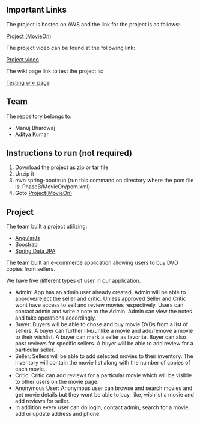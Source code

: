 ## Important Links

The project is hosted on AWS and the link for the project is as follows:

[Project (MovieOn)](http://ec2-18-221-163-240.us-east-2.compute.amazonaws.com:8080/#!/home)

The project video can be found at the following link:

[Project video](https://youtu.be/70mQxQ06naQ)

The wiki page link to test the project is:

[Testing wiki page](https://github.com/manujbhardwaj/MovieOn/wiki/Testing)


## Team
The repository belongs to:

* Manuj Bhardwaj
* Aditya Kumar

## Instructions to run (not required)

1. Download the project as zip or tar file
2. Unzip it
3. mvn spring-boot:run (run this command on directory where the pom file is: PhaseB/MovieOn/pom.xml)
4. Goto [Project(MovieOn)](http://localhost:8080/#)

## Project

The team built a project utilizing:

* [AngularJs](https://angularjs.org/)
* [Boostrap](https://getbootstrap.com/)
* [Spring Data JPA](https://projects.spring.io/spring-data-jpa/)

The team built an e-commerce application allowing users to buy DVD copies from sellers.

We have five different types of user in our application.

* Admin: App has an admin user already created. Admin will be able to approve/reject the seller and critic. Unless approved Seller and Critic wont have access to sell and review movies respectively. Users can contact admin and write a note to the Admin. Admin can view the notes and take operations accordingly. 
* Buyer: Buyers will be able to chose and buy movie DVDs from a list of sellers. A buyer can further like/unlike a movie and add/remove a movie to their wishlist. A buyer can mark a seller as favorite. Buyer can also post reviews for specific sellers. A buyer will be able to add review for a particular seller.
* Seller: Sellers will be able to add selected movies to their inventory. The inventory will contain the movie list along with the number of copies of each movie.
* Critic: Critic can add reviews for a particular movie which will be visible to other users on the movie page.
* Anonymous User: Anonymous user can browse and search movies and get movie details but they wont be able to buy, like, wishlist a movie and add reviews for seller.
* In addition every user can do login, contact admin, search for a movie, add or update address and phone.
